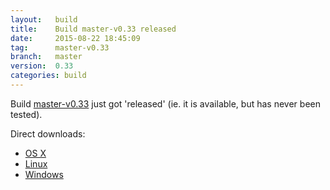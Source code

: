 ```yaml
---
layout:   build
title:    Build master-v0.33 released
date:     2015-08-22 18:45:09
tag:      master-v0.33
branch:   master
version:  0.33
categories: build
---
```

Build [master-v0.33][github-release] just got 'released' (ie. it is available, but has never been tested).

Direct downloads:

  - [OS X][osx-download]
  - [Linux][linux-download]
  - [Windows][windows-download]

[osx-download]: https://github.com/cor/LD33/releases/download/master-v0.33/osx_master-v0.33.zip
[linux-download]: https://github.com/cor/LD33/releases/download/master-v0.33/linux_master-v0.33.zip
[windows-download]: https://github.com/cor/LD33/releases/download/master-v0.33/windows_master-v0.33.zip
[github-release]: https://github.com/cor/LD33/releases/tag/master-v0.33
